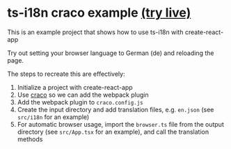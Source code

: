 # ts-i18n craco example [(try live)](https://adamjones.me/ts-i18n-craco-example/)

This is an example project that shows how to use ts-i18n with create-react-app

Try out setting your browser language to German (de) and reloading the page.

The steps to recreate this are effectively:

1. Initialize a project with create-react-app
2. Use [craco](https://github.com/gsoft-inc/craco) so we can add the webpack plugin
3. Add the webpack plugin to `craco.config.js`
4. Create the input directory and add translation files, e.g. `en.json` (see `src/i18n` for an example)
5. For automatic browser usage, import the `browser.ts` file from the output directory (see `src/App.tsx` for an example), and call the translation methods
